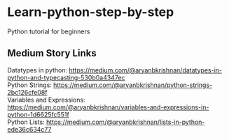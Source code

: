 # Learn-python-step-by-step
Python tutorial for beginners

Medium Story Links
------------------
Datatypes in python:           https://medium.com/@aryanbkrishnan/datatypes-in-python-and-typecasting-530b0a4347ec
<br>Python Strings:            https://medium.com/@aryanbkrishnan/python-strings-2bc126cfe08f
<br>Variables and Expressions: https://medium.com/@aryanbkrishnan/variables-and-expressions-in-python-1d6625fc551f
<br>Python Lists:              https://medium.com/@aryanbkrishnan/lists-in-python-ede36c634c77

